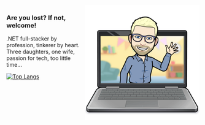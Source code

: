 <img align="right" src="tormod.png" height=300>
  
### Are you lost? If not, welcome!

.NET full-stacker by profession, tinkerer by heart. Three daughters, one wife, passion for tech, too little time...

[![Top Langs](https://github-readme-stats.vercel.app/api/top-langs/?username=tormodfj&layout=compact&theme=buefy)](https://github.com/anuraghazra/github-readme-stats)

